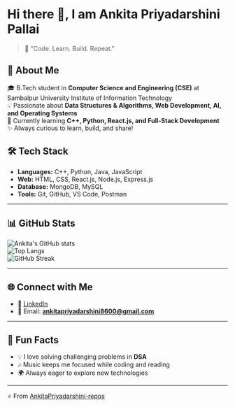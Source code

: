 # Hi there 👋, I am Ankita Priyadarshini Pallai  

> 🌟 "Code. Learn. Build. Repeat." 

## 🚀 About Me  
🎓 B.Tech student in **Computer Science and Engineering (CSE)** at Sambalpur University Institute of Information Technology  
💡 Passionate about **Data Structures & Algorithms, Web Development, AI, and Operating Systems**  
🌱 Currently learning **C++, Python, React.js, and Full-Stack Development**  
✨ Always curious to learn, build, and share!  

## 🛠️ Tech Stack  

- **Languages:** C++, Python, Java, JavaScript  
- **Web:** HTML, CSS, React.js, Node.js, Express.js  
- **Database:** MongoDB, MySQL  
- **Tools:** Git, GitHub, VS Code, Postman  

---

## 📊 GitHub Stats  

![Ankita's GitHub stats](https://github-readme-stats.vercel.app/api?username=AnkitaPriyadarshini-repos&show_icons=true&theme=radical)  
![Top Langs](https://github-readme-stats.vercel.app/api/top-langs/?username=AnkitaPriyadarshini-repos&layout=compact&theme=radical)  
![GitHub Streak](https://streak-stats.demolab.com/?user=AnkitaPriyadarshini-repos&theme=radical)  

---



## 🌐 Connect with Me  

- 💼 [LinkedIn](https://www.linkedin.com/in/ankita-priyadarshini-pallai)  
- 📧 Email: **ankitapriyadarshini8600@gmail.com**  

---

## 🎯 Fun Facts  
- 💡 I love solving challenging problems in **DSA**  
- 🎶 Music keeps me focused while coding and reading 
- 🌍 Always eager to explore new technologies  

---

⭐️ From [AnkitaPriyadarshini-repos](https://github.com/AnkitaPriyadarshini-repos)
